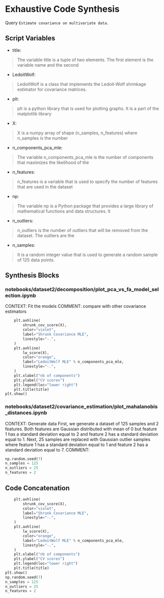 # Exhaustive Code Synthesis
Query `Estimate covariance on multivariate data.`
## Script Variables
- title:<br>
>The variable title is a tuple of two elements. The first element is the variable name and the second
- LedoitWolf:<br>
>LedoitWolf is a class that implements the Ledoit-Wolf shrinkage estimator for covariance matrices.
- plt:<br>
>plt is a python library that is used for plotting graphs. It is a part of the matplotlib library
- X:<br>
>X is a numpy array of shape (n_samples, n_features) where n_samples is the number
- n_components_pca_mle:<br>
>The variable n_components_pca_mle is the number of components that maximizes the likelihood of the
- n_features:<br>
>n_features is a variable that is used to specify the number of features that are used in the dataset
- np:<br>
>The variable np is a Python package that provides a large library of mathematical functions and data structures. It
- n_outliers:<br>
>n_outliers is the number of outliers that will be removed from the dataset. The outliers are the
- n_samples:<br>
>It is a random integer value that is used to generate a random sample of 125 data points.
## Synthesis Blocks
### notebooks/dataset2/decomposition/plot_pca_vs_fa_model_selection.ipynb
CONTEXT:  Fit the models   COMMENT: compare with other covariance estimators
```python
    plt.axhline(
        shrunk_cov_score(X),
        color="violet",
        label="Shrunk Covariance MLE",
        linestyle="-.",
    )
    plt.axhline(
        lw_score(X),
        color="orange",
        label="LedoitWolf MLE" % n_components_pca_mle,
        linestyle="-.",
    )
    plt.xlabel("nb of components")
    plt.ylabel("CV scores")
    plt.legend(loc="lower right")
    plt.title(title)
plt.show()
```

### notebooks/dataset2/covariance_estimation/plot_mahalanobis_distances.ipynb
CONTEXT:  Generate data  First, we generate a dataset of 125 samples and 2 features. Both features are Gaussian distributed with mean of 0 but feature
1 has a standard deviation equal to 2 and feature 2 has a standard deviation equal to 1. Next, 25 samples are replaced with Gaussian outlier samples
where feature 1 has a standard deviation equal to 1 and feature 2 has a standard deviation equal to 7.   COMMENT:
```python
np.random.seed(7)
n_samples = 125
n_outliers = 25
n_features = 2
```

## Code Concatenation
```python
    plt.axhline(
        shrunk_cov_score(X),
        color="violet",
        label="Shrunk Covariance MLE",
        linestyle="-.",
    )
    plt.axhline(
        lw_score(X),
        color="orange",
        label="LedoitWolf MLE" % n_components_pca_mle,
        linestyle="-.",
    )
    plt.xlabel("nb of components")
    plt.ylabel("CV scores")
    plt.legend(loc="lower right")
    plt.title(title)
plt.show()
np.random.seed(7)
n_samples = 125
n_outliers = 25
n_features = 2
```
